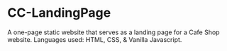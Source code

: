 # CC-LandingPage

A one-page static website that serves as a landing page for a Cafe Shop website.
Languages used: HTML, CSS, & Vanilla Javascript.
